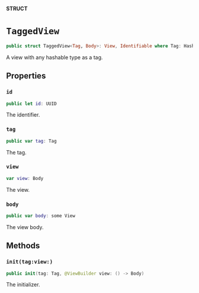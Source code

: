 **STRUCT**

# `TaggedView`

```swift
public struct TaggedView<Tag, Body>: View, Identifiable where Tag: Hashable, Body: View
```

A view with any hashable type as a tag.

## Properties
### `id`

```swift
public let id: UUID
```

The identifier.

### `tag`

```swift
public var tag: Tag
```

The tag.

### `view`

```swift
var view: Body
```

The view.

### `body`

```swift
public var body: some View
```

The view body.

## Methods
### `init(tag:view:)`

```swift
public init(tag: Tag, @ViewBuilder view: () -> Body)
```

The initializer.
